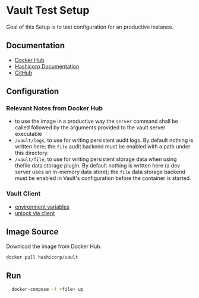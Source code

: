 # Vault Test Setup

Goal of this Setup is to test configuration for an productive instance.

## Documentation

- [Docker Hub](https://hub.docker.com/r/hashicorp/vault)
- [Hashicorp Documentation](https://www.vaultproject.io/)
- [GitHub](https://github.com/hashicorp/vault)

## Configuration

### Relevant Notes from Docker Hub

- to use the image in a productive way the `server` command shall be called followed by the arguments provided to the vault server executable
- `/vault/logs`, to use for writing persistent audit logs. By default nothing is written here; the `file` audit backend must be enabled with a path under this directory.
- `/vault/file`, to use for writing persistent storage data when using thefile data storage plugin. By default nothing is written here (a dev server uses an in-memory data store); the `file` data storage backend must be enabled in Vault's configuration before the container is started.

### Vault Client

- [environment variables](https://developer.hashicorp.com/vault/docs/commands#environment-variables)
- [unlock via client](https://developer.hashicorp.com/vault/docs/commands/operator/unseal)

## Image Source

Download the image from Docker Hub.

``` sh
docker pull hashicorp/vault
```

## Run

``` sh
  docker-compose -f <file> up
```
